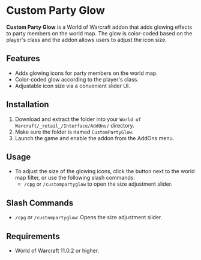 # Custom Party Glow

**Custom Party Glow** is a World of Warcraft addon that adds glowing effects to party members on the world map. The glow is color-coded based on the player's class and the addon allows users to adjust the icon size.

## Features

- Adds glowing icons for party members on the world map.
- Color-coded glow according to the player's class.
- Adjustable icon size via a convenient slider UI.

## Installation

1. Download and extract the folder into your `World of Warcraft/_retail_/Interface/AddOns/` directory.
2. Make sure the folder is named `CustomPartyGlow`.
3. Launch the game and enable the addon from the AddOns menu.

## Usage

- To adjust the size of the glowing icons, click the button next to the world map filter, or use the following slash commands:
    - `/cpg` or `/custompartyglow` to open the size adjustment slider.

## Slash Commands

- `/cpg` or `/custompartyglow`: Opens the size adjustment slider.

## Requirements

- World of Warcraft 11.0.2 or higher.
